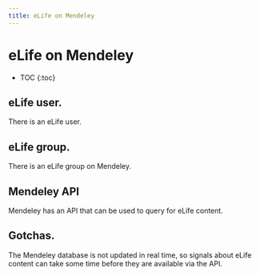 ```yaml
---
title: eLife on Mendeley
---
```


# eLife on Mendeley

* TOC
{:toc}

## eLife user.

There is an eLife user.

## eLife group.

There is an eLife group on Mendeley.

## Mendeley API

Mendeley has an API that can be used to query for eLife content. 

## Gotchas.

The Mendeley database is not updated in real time, so signals about eLife content can take some time before they are available via the API.



